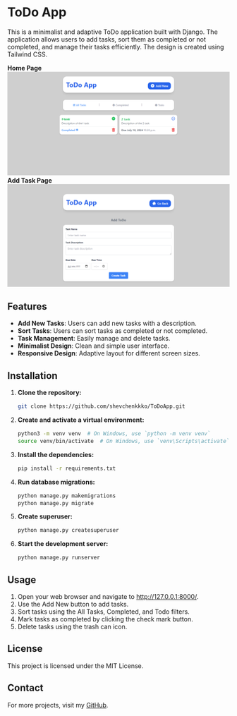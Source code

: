 # ToDo App

This is a minimalist and adaptive ToDo application built with Django. The application allows users to add tasks, sort them as completed or not completed, and manage their tasks efficiently. The design is created using Tailwind CSS.

**Home Page**
![HomePage](assets/screenshots/homepage.png)
**Add Task Page**
![AddTask](assets/screenshots/addtask.png)
## Features

- **Add New Tasks**: Users can add new tasks with a description.
- **Sort Tasks**: Users can sort tasks as completed or not completed.
- **Task Management**: Easily manage and delete tasks.
- **Minimalist Design**: Clean and simple user interface.
- **Responsive Design**: Adaptive layout for different screen sizes.

## Installation

1. **Clone the repository:**
   ```bash
   git clone https://github.com/shevchenkkko/ToDoApp.git
    ```
2. **Create and activate a virtual environment:**

    ```bash
    python3 -m venv venv  # On Windows, use `python -m venv venv`
    source venv/bin/activate  # On Windows, use `venv\Scripts\activate`
    ```
3. **Install the dependencies:**
   ```bash
   pip install -r requirements.txt
    ```
4. **Run database migrations:**
   ```bash 
   python manage.py makemigrations
   python manage.py migrate
   ```
5. **Create superuser:**
    ```bash
    python manage.py createsuperuser
    ```
6. **Start the development server:**
   ```bash
   python manage.py runserver
    ```

## Usage 
1. Open your web browser and navigate to http://127.0.0.1:8000/.
2. Use the Add New button to add tasks.
3. Sort tasks using the All Tasks, Completed, and Todo filters.
4. Mark tasks as completed by clicking the check mark button.
5. Delete tasks using the trash can icon.

## License
This project is licensed under the MIT License.

## Contact 
For more projects, visit my [GitHub](https://github.com/shevchenkkko/).